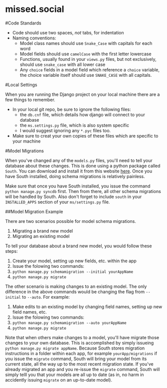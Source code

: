 missed.social
=============

#Code Standards

* Code should use two spaces, _not_ tabs, for indentation
* Naming conventions:
  * Model class names should use `Snake_Case` with capitals for each word
  * Model fields should use `camelCase` with the first letter lowercase
  * Functions, usually found in your `views.py` files, but not exclusively, should use `snake_case` with all lower case
  * Any `choice` fields in a model field which reference a `choice` variable, the choice variable itself should use `SNAKE_CASE` with all capitals.

#Local Settings

When you are running the Django project on your local machine there are a few things to remember. 

* In your local git repo, be sure to ignore the following files:
  * the `db.cnf` file, which details how django will connect to your database
  * the `ms.settings.py` file, which is also system specific
  * I would suggest ignoring any `*.pyc` files too. 
* Make sure to creat your own copies of these files which are specific to your machine


#Model Migrations

When you've changed any of the `models.py` files, you'll need to tell your database about these changes. This is done using a python package called `South`. You can download and install it
from this website [here](http://south.readthedocs.org/en/latest/installation.html). Once you have South installed, doing schema migrations is relatively painless. 

Make sure that once you have South installed, you issue the command `python manage.py syncdb` first. Then from there, all other schema migrations will be handled by South.
Also don't forget to include `south` in your `INSTALLED_APPS` section of your `ms/settings.py` file. 

##Model Migration Example

There are two scenarios possible for model schema migrations. 

1. Migrating a brand new model
2. Migrating an existing model

To tell your database about a brand new model, you would follow these steps:

1. Create your model, setting up new fields, etc. within the app
2. Issue the folowing two commands: 
  1. `python manage.py schemamigration --initial yourAppName`
  2. `python manage.py migrate`

The other scenario is making changes to an existing model. The only difference in the above commands would be changing the
flag from `--initial` to `--auto`. For example:

1. Make edits to an existing model by changing field names, setting up new field names, etc.
2. Issue the folowing two commands: 
  1. `python manage.py schemamigration --auto yourAppName`
  2. `python manage.py migrate`

Note that when others make changes to a model, you'll have migrate those changes to your own database. This is accomplished by simply issueing `python manage.py migrate appName`.
Because South stores migration instructions in a folder within each app, for example `yourApp/migrations` if you issue the `migrate` command, South will bring your model from its
current state, all the way up to the most recent migration state. If you've already migrated an app and you re-issue the `migrate` command, South will simply telll you 
that your models are all up to date (as in, no harm in accidently issuing `migrate` on an up-to-date model).

